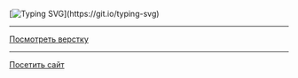 [![Typing SVG](https://readme-typing-svg.demolab.com/?lines=Проект+"Экспертиза+ИПР")](https://git.io/typing-svg)
<hr>

[Посмотреть верстку](https://github.com/tootsie-doll/posmotri_v_okno.git/)
<hr>

[Посетить сайт](https://tootsie-doll.github.io/posmotri_v_okno/ "Смотрим, любуемся")

